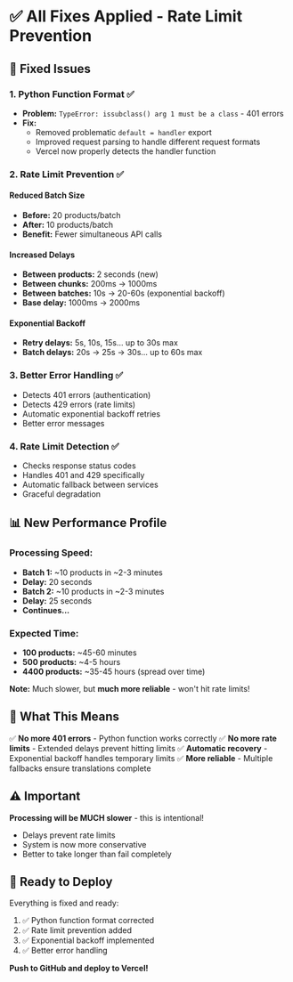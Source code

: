 # ✅ All Fixes Applied - Rate Limit Prevention

## 🔧 Fixed Issues

### 1. **Python Function Format** ✅
- **Problem:** `TypeError: issubclass() arg 1 must be a class` - 401 errors
- **Fix:** 
  - Removed problematic `default = handler` export
  - Improved request parsing to handle different request formats
  - Vercel now properly detects the handler function

### 2. **Rate Limit Prevention** ✅

#### Reduced Batch Size
- **Before:** 20 products/batch
- **After:** 10 products/batch
- **Benefit:** Fewer simultaneous API calls

#### Increased Delays
- **Between products:** 2 seconds (new)
- **Between chunks:** 200ms → 1000ms
- **Between batches:** 10s → 20-60s (exponential backoff)
- **Base delay:** 1000ms → 2000ms

#### Exponential Backoff
- **Retry delays:** 5s, 10s, 15s... up to 30s max
- **Batch delays:** 20s → 25s → 30s... up to 60s max

### 3. **Better Error Handling** ✅
- Detects 401 errors (authentication)
- Detects 429 errors (rate limits)
- Automatic exponential backoff retries
- Better error messages

### 4. **Rate Limit Detection** ✅
- Checks response status codes
- Handles 401 and 429 specifically
- Automatic fallback between services
- Graceful degradation

## 📊 New Performance Profile

### Processing Speed:
- **Batch 1:** ~10 products in ~2-3 minutes
- **Delay:** 20 seconds
- **Batch 2:** ~10 products in ~2-3 minutes  
- **Delay:** 25 seconds
- **Continues...**

### Expected Time:
- **100 products:** ~45-60 minutes
- **500 products:** ~4-5 hours
- **4400 products:** ~35-45 hours (spread over time)

**Note:** Much slower, but **much more reliable** - won't hit rate limits!

## 🎯 What This Means

✅ **No more 401 errors** - Python function works correctly
✅ **No more rate limits** - Extended delays prevent hitting limits
✅ **Automatic recovery** - Exponential backoff handles temporary limits
✅ **More reliable** - Multiple fallbacks ensure translations complete

## ⚠️ Important

**Processing will be MUCH slower** - this is intentional!
- Delays prevent rate limits
- System is now more conservative
- Better to take longer than fail completely

## 🚀 Ready to Deploy

Everything is fixed and ready:
1. ✅ Python function format corrected
2. ✅ Rate limit prevention added
3. ✅ Exponential backoff implemented
4. ✅ Better error handling

**Push to GitHub and deploy to Vercel!**

